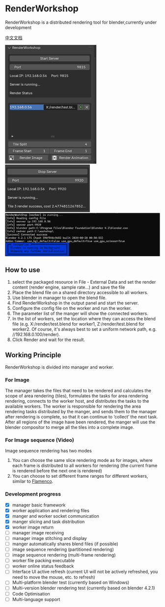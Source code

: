 # RenderWorkshop

RenderWorkshop is a distributed rendering tool for blender,currently under development

[中文文档](./README_zh.md)

![manager](./img/manager.png)
![manager-render](./img/manager-render.png)
![worker](./img/worker.png)

How to use
---
1. select the packaged resource in File - External Data and set the render content (render engine, sample rate...) and save the file
2. Place the blend file on a shared directory accessible to all workers.
3. Use blender in manager to open the blend file.
4. Find RenderWorkshop in the output panel and start the server.
5. Configure the config file on the worker and run the worker.
6. The parameter list of the manger will show the connected workers.
7. In the list of workers, set the location where they can access the blend file (e.g. X:/render/test.blend for worker1, Z:/render/test.blend for worker2. Of course, it's always best to set a uniform network path, e.g. //192.168.0.100/render). 
8. Click Render and wait for the result.

Working Principle
---
RenderWorkshop is divided into manager and worker.

### For Image
The manager takes the files that need to be rendered and calculates the scope of area rendering (tiles), formulates the tasks for area rendering rendering, connects to the worker host, and distributes the tasks to the available workers.
The worker is responsible for rendering the area rendering tasks distributed by the manger, and sends them to the manager after rendering is complete, so that it can continue to ‘collect’ the next task.
After all regions of the image have been rendered, the manger will use the blender compositor to merge all the tiles into a complete image.

### For Image sequence (Video)
Image sequence rendering has two modes
1. You can choose the same slice rendering mode as for images, where each frame is distributed to all workers for rendering (the current frame is rendered before the next one is rendered)
2. You can choose to set different frame ranges for different workers, similar to [Flamenco](https://flamenco.blender.org/).


### Development progress
 - [x] manager basic framework
 - [x] worker application and rendering files
 - [x] manger and worker socket communication
 - [x] manger slicing and task distribution
 - [x] worker image return
 - [ ] manager image receiving
 - [ ] manager image stitching and display
 - [ ] manger automatically shares blend files (if possible)
 - [ ] image sequence rendering (partitioned rendering)
 - [ ] image sequence rendering (multi-frame rendering)
 - [ ] worker file packing executable
 - [ ] worker online status feedback
 - [ ] Interface UI active refresh (current UI will not be actively refreshed, you need to move the mouse, etc. to refresh)
 - [ ] Multi-platform blender test (currently based on Windows)
 - [ ] Multi-version blender rendering test (currently based on blender 4.2.1)
 - [ ] Code Optimisation
 - [ ] Multi-language support
